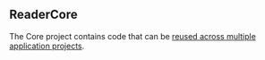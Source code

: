﻿## ReaderCore

The Core project contains code that can be [reused across multiple application projects](https://docs.microsoft.com/dotnet/standard/net-standard#net-5-and-net-standard).
